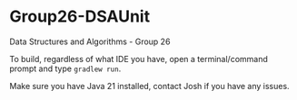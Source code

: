 # Group26-DSAUnit
Data Structures and Algorithms - Group 26

To build, regardless of what IDE you have, open a terminal/command prompt and type `gradlew run`.

Make sure you have Java 21 installed, contact Josh if you have any issues.
